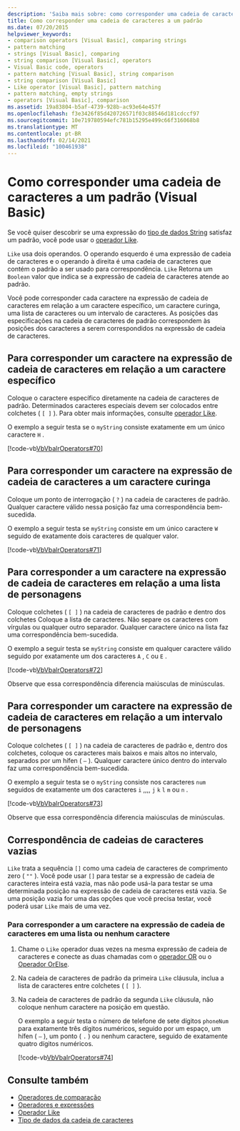 ```yaml
---
description: 'Saiba mais sobre: como corresponder uma cadeia de caracteres em relação a um padrão (Visual Basic)'
title: Como corresponder uma cadeia de caracteres a um padrão
ms.date: 07/20/2015
helpviewer_keywords:
- comparison operators [Visual Basic], comparing strings
- pattern matching
- strings [Visual Basic], comparing
- string comparison [Visual Basic], operators
- Visual Basic code, operators
- pattern matching [Visual Basic], string comparison
- string comparison [Visual Basic]
- Like operator [Visual Basic], pattern matching
- pattern matching, empty strings
- operators [Visual Basic], comparison
ms.assetid: 19a83804-b5af-4739-928b-ac93e64e457f
ms.openlocfilehash: f3e3426f85d420726571f03c88546d181cdccf97
ms.sourcegitcommit: 10e719780594efc781b15295e499c66f316068b8
ms.translationtype: MT
ms.contentlocale: pt-BR
ms.lasthandoff: 02/14/2021
ms.locfileid: "100461938"
---
```

# <a name="how-to-match-a-string-against-a-pattern-visual-basic"></a>Como corresponder uma cadeia de caracteres a um padrão (Visual Basic)

Se você quiser descobrir se uma expressão do [tipo de dados String](../../../language-reference/data-types/string-data-type.md) satisfaz um padrão, você pode usar o [operador Like](../../../language-reference/operators/like-operator.md).

`Like` usa dois operandos. O operando esquerdo é uma expressão de cadeia de caracteres e o operando à direita é uma cadeia de caracteres que contém o padrão a ser usado para correspondência. `Like` Retorna um `Boolean` valor que indica se a expressão de cadeia de caracteres atende ao padrão.

Você pode corresponder cada caractere na expressão de cadeia de caracteres em relação a um caractere específico, um caractere curinga, uma lista de caracteres ou um intervalo de caracteres. As posições das especificações na cadeia de caracteres de padrão correspondem às posições dos caracteres a serem correspondidos na expressão de cadeia de caracteres.

## <a name="to-match-a-character-in-the-string-expression-against-a-specific-character"></a>Para corresponder um caractere na expressão de cadeia de caracteres em relação a um caractere específico

Coloque o caractere específico diretamente na cadeia de caracteres de padrão. Determinados caracteres especiais devem ser colocados entre colchetes ( `[ ]` ). Para obter mais informações, consulte [operador Like](../../../language-reference/operators/like-operator.md).

O exemplo a seguir testa se o `myString` consiste exatamente em um único caractere `H` .

[!code-vb[VbVbalrOperators#70](~/samples/snippets/visualbasic/VS_Snippets_VBCSharp/VbVbalrOperators/VB/Class1.vb#70)]

## <a name="to-match-a-character-in-the-string-expression-against-a-wildcard-character"></a>Para corresponder um caractere na expressão de cadeia de caracteres a um caractere curinga

Coloque um ponto de interrogação ( `?` ) na cadeia de caracteres de padrão. Qualquer caractere válido nessa posição faz uma correspondência bem-sucedida.

O exemplo a seguir testa se `myString` consiste em um único caractere `W` seguido de exatamente dois caracteres de qualquer valor.

[!code-vb[VbVbalrOperators#71](~/samples/snippets/visualbasic/VS_Snippets_VBCSharp/VbVbalrOperators/VB/Class1.vb#71)]

## <a name="to-match-a-character-in-the-string-expression-against-a-list-of-characters"></a>Para corresponder a um caractere na expressão de cadeia de caracteres em relação a uma lista de personagens

Coloque colchetes ( `[ ]` ) na cadeia de caracteres de padrão e dentro dos colchetes Coloque a lista de caracteres. Não separe os caracteres com vírgulas ou qualquer outro separador. Qualquer caractere único na lista faz uma correspondência bem-sucedida.

O exemplo a seguir testa se `myString` consiste em qualquer caractere válido seguido por exatamente um dos caracteres `A` , `C` ou `E` .

[!code-vb[VbVbalrOperators#72](~/samples/snippets/visualbasic/VS_Snippets_VBCSharp/VbVbalrOperators/VB/Class1.vb#72)]

Observe que essa correspondência diferencia maiúsculas de minúsculas.

## <a name="to-match-a-character-in-the-string-expression-against-a-range-of-characters"></a>Para corresponder um caractere na expressão de cadeia de caracteres em relação a um intervalo de personagens

Coloque colchetes ( `[ ]` ) na cadeia de caracteres de padrão e, dentro dos colchetes, coloque os caracteres mais baixos e mais altos no intervalo, separados por um hífen ( `–` ). Qualquer caractere único dentro do intervalo faz uma correspondência bem-sucedida.

O exemplo a seguir testa se o `myString` consiste nos caracteres `num` seguidos de exatamente um dos caracteres `i` ,,,, `j` `k` `l` `m` ou `n` .

[!code-vb[VbVbalrOperators#73](~/samples/snippets/visualbasic/VS_Snippets_VBCSharp/VbVbalrOperators/VB/Class1.vb#73)]

Observe que essa correspondência diferencia maiúsculas de minúsculas.

## <a name="matching-empty-strings"></a>Correspondência de cadeias de caracteres vazias

`Like` trata a sequência `[]` como uma cadeia de caracteres de comprimento zero ( `""` ). Você pode usar `[]` para testar se a expressão de cadeia de caracteres inteira está vazia, mas não pode usá-la para testar se uma determinada posição na expressão de cadeia de caracteres está vazia. Se uma posição vazia for uma das opções que você precisa testar, você poderá usar `Like` mais de uma vez.

### <a name="to-match-a-character-in-the-string-expression-against-a-list-of-characters-or-no-character"></a>Para corresponder a um caractere na expressão de cadeia de caracteres em uma lista ou nenhum caractere

1. Chame o `Like` operador duas vezes na mesma expressão de cadeia de caracteres e conecte as duas chamadas com o [operador OR](../../../language-reference/operators/or-operator.md) ou o [Operador OrElse](../../../language-reference/operators/orelse-operator.md).

2. Na cadeia de caracteres de padrão da primeira `Like` cláusula, inclua a lista de caracteres entre colchetes ( `[ ]` ).

3. Na cadeia de caracteres de padrão da segunda `Like` cláusula, não coloque nenhum caractere na posição em questão.

    O exemplo a seguir testa o número de telefone de sete dígitos `phoneNum` para exatamente três dígitos numéricos, seguido por um espaço, um hífen ( `–` ), um ponto ( `.` ) ou nenhum caractere, seguido de exatamente quatro dígitos numéricos.

    [!code-vb[VbVbalrOperators#74](~/samples/snippets/visualbasic/VS_Snippets_VBCSharp/VbVbalrOperators/VB/Class1.vb#74)]

## <a name="see-also"></a>Consulte também

- [Operadores de comparação](../../../language-reference/operators/comparison-operators.md)
- [Operadores e expressões](index.md)
- [Operador Like](../../../language-reference/operators/like-operator.md)
- [Tipo de dados da cadeia de caracteres](../../../language-reference/data-types/string-data-type.md)
